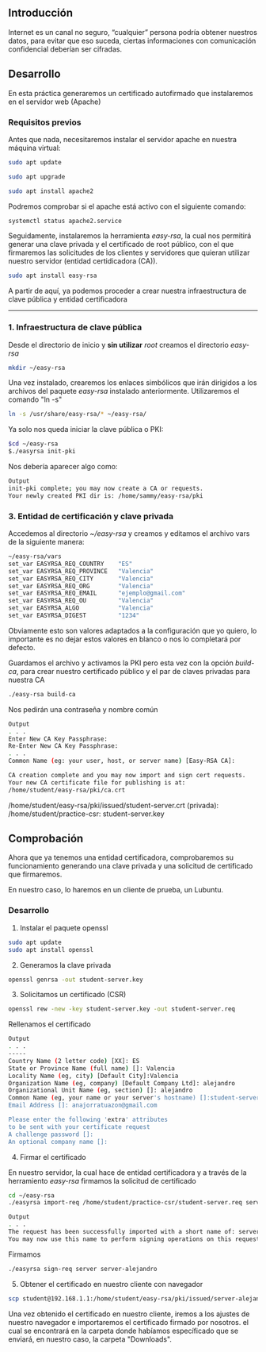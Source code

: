 ## Introducción 
Internet es un canal no seguro, “cualquier” persona podría obtener nuestros datos, para evitar que eso suceda, ciertas informaciones con comunicación confidencial deberían ser cifradas.


## Desarrollo

En esta práctica generaremos un certificado autofirmado que instalaremos en el servidor web (Apache)

### Requisitos previos

Antes que nada, necesitaremos instalar el servidor apache en nuestra máquina virtual:
```bash
sudo apt update
```
```bash
sudo apt upgrade
```
```bash
sudo apt install apache2
```

Podremos comprobar si el apache está activo con el siguiente comando:
```bash
systemctl status apache2.service
```

Seguidamente, instalaremos la herramienta *easy-rsa*, la cual nos permitirá generar una clave privada y el certificado de root público, con el que firmaremos las solicitudes de los clientes y servidores que quieran utilizar nuestro servidor (entidad certidicadora (CA)).
```bash
sudo apt install easy-rsa
```
A partir de aquí, ya podemos proceder a crear nuestra infraestructura de clave pública y entidad certificadora

---

### 1. Infraestructura de clave pública

Desde el directorio de inicio y **sin utilizar** *root* creamos el directorio *easy-rsa*
```bash
mkdir ~/easy-rsa
```

Una vez instalado, crearemos los enlaces simbólicos que irán dirigidos a los archivos del paquete *easy-rsa* instalado anteriormente. Utilizaremos el comando "ln -s"
```bash
ln -s /usr/share/easy-rsa/* ~/easy-rsa/
```
Ya solo nos queda iniciar la clave pública o PKI:
```bash
$cd ~/easy-rsa
$./easyrsa init-pki
```
Nos debería aparecer algo como:
```bash
Output
init-pki complete; you may now create a CA or requests.
Your newly created PKI dir is: /home/sammy/easy-rsa/pki
```

### 3. Entidad de certificación y clave privada

Accedemos al directorio *~/easy-rsa* y creamos y editamos el archivo vars de la siguiente manera:
```bash
~/easy-rsa/vars
set_var EASYRSA_REQ_COUNTRY    "ES"
set_var EASYRSA_REQ_PROVINCE   "Valencia"
set_var EASYRSA_REQ_CITY       "Valencia"
set_var EASYRSA_REQ_ORG        "Valencia"
set_var EASYRSA_REQ_EMAIL      "ejemplo@gmail.com"
set_var EASYRSA_REQ_OU         "Valencia"
set_var EASYRSA_ALGO           "Valencia"
set_var EASYRSA_DIGEST         "1234"
```
Obviamente esto son valores adaptados a la configuración que yo quiero, lo importante es no dejar estos valores en blanco o nos lo completará por defecto.

Guardamos el archivo y activamos la PKI pero esta vez con la opción *build-ca*, para crear nuestro certificado público y el par de claves privadas para nuestra CA

```bash
./easy-rsa build-ca
```
Nos pedirán una contraseña y nombre común 
```bash
Output
. . .
Enter New CA Key Passphrase:
Re-Enter New CA Key Passphrase:
. . .
Common Name (eg: your user, host, or server name) [Easy-RSA CA]:

CA creation complete and you may now import and sign cert requests.
Your new CA certificate file for publishing is at:
/home/student/easy-rsa/pki/ca.crt
```

 /home/student/easy-rsa/pki/issued/student-server.crt
(privada): /home/student/practice-csr: student-server.key

## Comprobación

Ahora que ya tenemos una entidad certificadora, comprobaremos su funcionamiento generando una clave privada y una solicitud de certificado que firmaremos.

En nuestro caso, lo haremos en un cliente de prueba, un Lubuntu.

### Desarrollo 

1. Instalar el paquete openssl
```bash
sudo apt update
sudo apt install openssl
```
2. Generamos la clave privada

```bash
openssl genrsa -out student-server.key
```
3. Solicitamos un certificado (CSR)

```bash
openssl rew -new -key student-server.key -out student-server.req
```
Rellenamos el certificado
```bash
Output
. . .
-----
Country Name (2 letter code) [XX]: ES
State or Province Name (full name) []: Valencia
Locality Name (eg, city) [Default City]:Valencia
Organization Name (eg, company) [Default Company Ltd]: alejandro
Organizational Unit Name (eg, section) []: alejandro
Common Name (eg, your name or your server's hostname) []:student-server
Email Address []: anajorratuazon@gmail.com

Please enter the following 'extra' attributes
to be sent with your certificate request
A challenge password []:
An optional company name []:
```

4. Firmar el certificado

En nuestro servidor, la cual hace de entidad certificadora y a través de la herramiento *easy-rsa* firmamos la solicitud de certificado
```bash
cd ~/easy-rsa
./easyrsa import-req /home/student/practice-csr/student-server.req server-alejandro
```
```bash
Output
. . .
The request has been successfully imported with a short name of: server-alejandro
You may now use this name to perform signing operations on this request.
```
Firmamos
```bash
./easyrsa sign-req server server-alejandro
```
5. Obtener el certificado en nuestro cliente con navegador
```bash
scp student@192.168.1.1:/home/student/easy-rsa/pki/issued/server-alejandro.crt /home/alejandron/Downloads
```
Una vez obtenido el certificado en nuestro cliente, iremos a los ajustes de nuestro navegador e importaremos el certificado firmado por nosotros. el cual se encontrará en la carpeta donde habíamos específicado que se enviará, en nuestro caso, la carpeta "Downloads".
